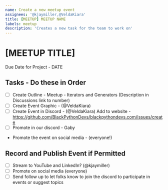 ```yaml
---
name: Create a new meetup event
assignees: '@kjaymiller,@VeldaKiara'
title: [MEETUP] MEETUP NAME
labels: meetup
description: 'Creates a new task for the team to work on'
---
```


# [MEETUP TITLE]
Due Date for Project - DATE

## Tasks - Do these in Order

- [ ] Create Outline - Meetup - Iterators and Generators (Description in Discussions link to number)
- [ ] Create Event Graphic - (@VeldaKiara)
- [ ] Create Event in Discord - (@VeldaKiara)
 Add to website - https://github.com/BlackPythonDevs/blackpythondevs.com/issues/create
- [ ] Promote in our discord - Gaby
- Promote the event on social media - (everyone!)

## Record and Publish Event if Permitted

- [ ]  Stream to YouTube and LinkedIn? (@kjaymiller)
- [ ] Promote on social media (everyone)
- [ ] Send follow up to let folks know to join the discord to participate in events or suggest topics

